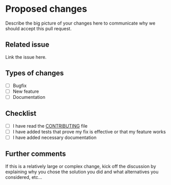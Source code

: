 # Proposed changes

Describe the big picture of your changes here to communicate why we should accept this pull request.

## Related issue

Link the issue here.

## Types of changes

- [ ] Bugfix
- [ ] New feature
- [ ] Documentation

## Checklist

- [ ] I have read the [CONTRIBUTING](/docs/CONTRIBUTING.md) file
- [ ] I have added tests that prove my fix is effective or that my feature works
- [ ] I have added necessary documentation

## Further comments

If this is a relatively large or complex change, kick off the discussion by explaining why you chose the solution you did and what alternatives you considered, etc...
